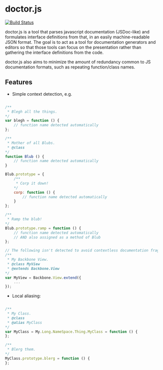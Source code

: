 # doctor.js

[![Build Status](https://travis-ci.org/jussi-kalliokoski/doctor.js.png?branch=master)](https://travis-ci.org/jussi-kalliokoski/doctor.js)

doctor.js is a tool that parses javascript documentation (JSDoc-like) and formulates interface definitions from that, in an easily machine-readable JSON format. The goal is to act as a tool for documentation generators and editors so that those tools can focus on the presentation rather than gathering the interface definitions from the code.

doctor.js also aims to minimize the amount of redundancy common to JS documentation formats, such as repeating function/class names.

## Features

 * Simple context detection, e.g.

```javascript

/**
 * Blegh all the things.
*/
var blegh = function () {
    // function name detected automatically
};

/**
 * Mother of all Blubs.
 * @class
*/
function Blub () {
    // function name detected automatically
}

Blub.prototype = {
    /**
     * Corp it down!
    */
    corp: function () {
        // function name detected automatically
    }
};

/**
 * Ramp the blub!
*/
Blub.prototype.ramp = function () {
    // function name detected automatically
    // AND also assigned as a method of Blub
};

// The following isn't detected to avoid contextless documentation fragments being assigned accidentally.
/**
 * My Backbone View.
 * @class MyView
 * @extends Backbone.View
*/
var MyView = Backbone.View.extend({
    ...
});

```

 * Local aliasing:

```javascript

/**
 * My Class.
 * @class
 * @alias MyClass
*/
var MyClass = My.Long.NameSpace.Thing.MyClass = function () {
};

/**
 * Blerg them.
*/
MyClass.prototype.blerg = function () {
};

```
